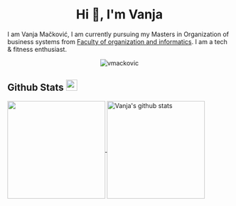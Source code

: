 <h1 align="center">Hi 👋, I'm Vanja</h1>

I am Vanja Mačković, I am currently pursuing my Masters in Organization of business systems from [Faculty of organization and informatics](https://www.foi.unizg.hr/). I am a tech & fitness enthusiast.

<p align="center"> <img src="https://komarev.com/ghpvc/?username=vmackovic" alt="vmackovic" /> </p>

## Github Stats <img src="https://media.giphy.com/media/cj87CxfRtrUifF3Ryk/giphy.gif" width="25px">
<a href="https://github.com/vmackovic">
  <img align="center" src="https://github-readme-stats.vercel.app/api/top-langs/?username=vmackovic&show_icons=true&theme=dark&langs_count=8&count_private=true&card_width=280" height="220px"/>
</a>
<a href="https://github.com/vmackovic">
 <img align="center" src="https://github-readme-stats.vercel.app/api?username=vmackovic&count_private=true&hide=stars&show_icons=true&theme=dark&line_height=27"  alt="Vanja's github stats" height="220px" />
</a>
